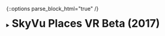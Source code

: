 {::options parse_block_html="true" /}
<details>
  <summary><h1 style="display:inline">SkyVu Places VR Beta (2017)</h1></summary>

![](assets/images/portfolio/places.png)

The project: [SkyVu Places Beta](http://www.skyvu.net/places) was a beta for a social VR world builder from [SkyVu Entertainment](http://www.skyvu.net).
{: .text-justify}

Role: Game Developer  
Duration: 2 months (May-June 2016)  
Team size: 5  
Platform: Google Draydream and GearVR  
Engine/Language: Unity/C#  

In this project, I developed early prototypes in GearVR, on initial stages of development. This was a great learning experience both for me and the development team, given that it was our first time developing a VR experience. We had to build the prototype from the ground up, given that at the time Unity didn't have a rich VR community and marketplace.
{: .text-justify}
</details>